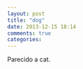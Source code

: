 ```yaml
---
layout: post
title: "dog"
date: 2013-12-15 18:14
comments: true
categories: 
---
```

Parecido a cat.

